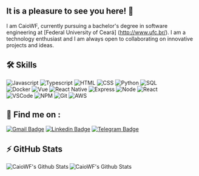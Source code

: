 ## It is a pleasure to see you here! 👋

I am CaioWF, currently pursuing a bachelor's degree in software engineering at [Federal University of Ceará] (http://www.ufc.br/). I am a technology enthusiast and I am always open to collaborating on innovative projects and ideas.

## 🛠 Skills

<p>
  <img alt="Javascript" src="https://img.shields.io/badge/javascript-%23F7DF1E.svg?&style=flat-square&logo=javascript&logoColor=black" />
  <img alt="Typescript" src="https://img.shields.io/badge/typescript%20-%23007ACC.svg?&style=flat-square&logo=typescript&logoColor=white" />
  <img alt="HTML" src="https://img.shields.io/badge/html5%20-%23E34F26.svg?&style=flat-square&logo=html5&logoColor=white" />
  <img alt="CSS" src="https://img.shields.io/badge/css3%20-%231572B6.svg?&style=flat-square&logo=css3&logoColor=white" />
  <img alt="Python" src="https://img.shields.io/badge/-Python-3776AB?style=flat-square&logo=python&logoColor=white" />  
  <img alt="SQL" src="https://img.shields.io/badge/-SQL-4479A1?style=flat-square&logo=mysql&logoColor=black&textColor=black" /><br>
  <img alt="Docker" src="https://img.shields.io/badge/-Docker-2496ED?style=flat-square&logo=docker&logoColor=white" />
  <img alt="Vue" src="https://img.shields.io/badge/vuejs%20-%2335495e.svg?&style=flat-square&logo=vue.js&logoColor=%234FC08D" />
  <img alt="React Native" src="https://img.shields.io/badge/react_native%20-%2320232a.svg?&style=flat-square&logo=react&logoColor=%2361DAFB" />
  <img alt="Express" src="https://img.shields.io/badge/express.js%20-%23404d59.svg?&style=flat-square" />
  <img alt="Node" src="https://img.shields.io/badge/node.js%20-%2343853D.svg?&style=flat-square&logo=node.js&logoColor=white" />
  <img alt="React" src="https://img.shields.io/badge/-React-61DAFB?style=flat-square&logo=react&logoColor=white&textColor=white" /><br>
  <img alt="VSCode" src="https://img.shields.io/badge/-VS%20Code-007ACC?style=flat-square&logo=visual-studio-code&logoColor=white" />
  <img alt="NPM" src="https://img.shields.io/badge/-npm-CB3837?style=flat-square&logo=npm&logoColor=white" />  
  <img alt="Git" src="https://img.shields.io/badge/-git-F05032?style=flat-square&logo=git&logoColor=white" />
  <img alt="AWS" src="https://img.shields.io/badge/Amazon%20AWS-%23232F3E?logo=amazon-aws&logoColor=white&style=flat-square" />
</p>

## 🔎 Find me on :
[![Gmail Badge](https://img.shields.io/badge/-contato.caioweliton@gmail.com-c14438?style=flat&logo=Gmail&logoColor=white)](mailto:contato.caioweliton@gmail.com "Connect via Email")
[![Linkedin Badge](https://img.shields.io/badge/-Caio%20Weliton-0072b1?style=flat&logo=Linkedin&logoColor=white)](https://www.linkedin.com/in/caio-weliton/ "Connect on LinkedIn")
[![Telegram Badge](https://img.shields.io/badge/-@caio_weliton-0088CC?style=flat&logo=Telegram&logoColor=white)](https://t.me/caio_weliton "Contact on Telegram")

## ⚡ GitHub Stats
<img align="left" alt="CaioWF's Github Stats" src="https://github-readme-stats.codestackr.vercel.app/api?username=CaioWF&show_icons=true&hide_border=true" />
<img align="left" alt="CaioWF's Github Stats" src="https://github-readme-stats.vercel.app/api/top-langs/?username=CaioWF&hide=java&hide_border=true" />

